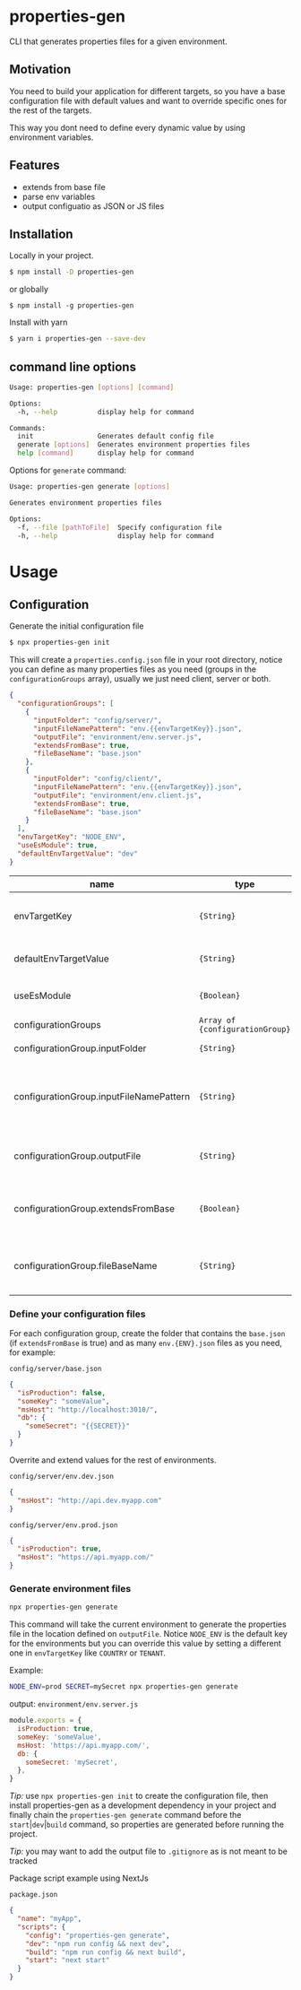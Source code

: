 # properties-gen

CLI that generates properties files for a given environment.

## Motivation

You need to build your application for different targets, so you have a base configuration file with default values and want to override specific ones for the rest of the targets.

This way you dont need to define every dynamic value by using environment variables.

## Features

- extends from base file
- parse env variables
- output configuatio as JSON or JS files

## Installation

Locally in your project.

```bash
$ npm install -D properties-gen
```

or globally

```
$ npm install -g properties-gen
```

Install with yarn

```bash
$ yarn i properties-gen --save-dev
```

## command line options

```bash
Usage: properties-gen [options] [command]

Options:
  -h, --help          display help for command

Commands:
  init                Generates default config file
  generate [options]  Generates environment properties files
  help [command]      display help for command
```

Options for `generate` command:
```bash
Usage: properties-gen generate [options]

Generates environment properties files

Options:
  -f, --file [pathToFile]  Specify configuration file
  -h, --help               display help for command
```

# Usage

## Configuration

Generate the initial configuration file

```bash
$ npx properties-gen init
```

This will create a `properties.config.json` file in your root directory, notice you can define as many properties files as you need (groups in the `configurationGroups` array), usually we just need client, server or both.

```json
{
  "configurationGroups": [
    {
      "inputFolder": "config/server/",
      "inputFileNamePattern": "env.{{envTargetKey}}.json",
      "outputFile": "environment/env.server.js",
      "extendsFromBase": true,
      "fileBaseName": "base.json"
    },
    {
      "inputFolder": "config/client/",
      "inputFileNamePattern": "env.{{envTargetKey}}.json",
      "outputFile": "environment/env.client.js",
      "extendsFromBase": true,
      "fileBaseName": "base.json"
    }
  ],
  "envTargetKey": "NODE_ENV",
  "useEsModule": true,
  "defaultEnvTargetValue": "dev"
}
```

| name | type | description |
|---|---|---|
| envTargetKey | `{String}` | default:  `NODE_ENV` Environment variable key which dictates the environment file to process. (e.g.) `COUNTRY`, `TENANT` |
| defaultEnvTargetValue | `{String}` | default: `dev` Fallback value for envTargetKey key. (e.g. `NODE_ENV=dev`) |
| useEsModule | `{Boolean}` | default: `true` When true, the output file will be an ES module, otherwise it will be a CommonJS module. |
| configurationGroups | `Array of {configurationGroup}` |  |
| configurationGroup.inputFolder | `{String}` | default: `config/server/` Folder where configuration files are located |
| configurationGroup.inputFileNamePattern | `{String}` | default: `env.{{envTargetKey}}.json` The name pattern for the input files, notice you must include `{{envTargetKey}}` in order to dynamically pick the right one when running the generate command. |
| configurationGroup.outputFile | `{String}` | default: `environment/env.groupName.js` The output filename, only `.json` or `.js` extensions are valid. |
| configurationGroup.extendsFromBase | `{Boolean}` | default: `true` When active will look for a `base.json` file in the `configurationGroup.inputFolder` location in order to extend the configuration values. |
| configurationGroup.fileBaseName | `{String}` | default: `base.json` The base configuration file name to pick when `configurationGroup.extendsFromBase` is `true`, only `.json` or `.js` extensions are valid. |

### Define your configuration files

For each configuration group, create the folder that contains the `base.json` (if `extendsFromBase` is true) and as many `env.{ENV}.json` files as you need, for example:

`config/server/base.json`

```json
{
  "isProduction": false,
  "someKey": "someValue",
  "msHost": "http://localhost:3010/",
  "db": {
    "someSecret": "{{SECRET}}"
  }
}
```

Overrite and extend values for the rest of environments.

`config/server/env.dev.json`

```json
{
  "msHost": "http://api.dev.myapp.com"
}
```

`config/server/env.prod.json`

```json
{
  "isProduction": true,
  "msHost": "https://api.myapp.com/"
}
```

### Generate environment files

```bash
npx properties-gen generate
```

This command will take the current environment to generate the properties file in the location defined on `outputFile`. Notice `NODE_ENV` is the default key for the environments but you can override this value by setting a different one in `envTargetKey` like `COUNTRY` or `TENANT`.

Example:

```bash
NODE_ENV=prod SECRET=mySecret npx properties-gen generate
```

output: `environment/env.server.js`

```js
module.exports = {
  isProduction: true,
  someKey: 'someValue',
  msHost: 'https://api.myapp.com/',
  db: {
    someSecret: 'mySecret',
  },
}
```

_Tip:_ use `npx properties-gen init` to create the configuration file, then install properties-gen as a development dependency in your project and finally chain the `properties-gen generate` command before the `start`|`dev`|`build` command, so properties are generated before running the project.

_Tip:_ you may want to add the output file to `.gitignore` as is not meant to be tracked

Package script example using NextJs

`package.json`

```json
{
  "name": "myApp",
  "scripts": {
    "config": "properties-gen generate",
    "dev": "npm run config && next dev",
    "build": "npm run config && next build",
    "start": "next start"
  }
}
```

